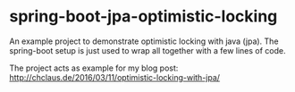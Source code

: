 # spring-boot-jpa-optimistic-locking
An example project to demonstrate optimistic locking with java (jpa). The spring-boot setup 
is just used to wrap all together with a few lines of code. 

The project acts as example for my blog post: http://chclaus.de/2016/03/11/optimistic-locking-with-jpa/